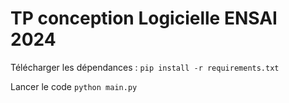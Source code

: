 # TP conception Logicielle ENSAI 2024

Télécharger les dépendances : `pip install -r requirements.txt`

Lancer le code `python main.py`
